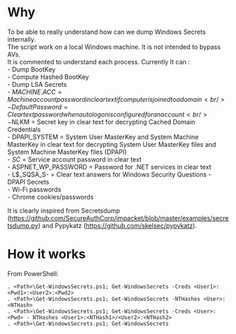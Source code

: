 # Why

To be able to really understand how can we dump Windows Secrets internally.<br/>
The script work on a local Windows machine. It is not intended to bypass AVs.<br/>
It is commented to understand each process. Currently It can :<br/>
	- Dump BootKey<br/>
	- Compute Hashed BootKey<br/>
	- Dump LSA Secrets<br/>
		- $MACHINE.ACC = Machine account password in clear text if computer is joined to a domain<br/>
		- DefaultPassword = Clear text password when autologon is configured for an account<br/>
		- NL$KM = Secret key in clear text for decrypting Cached Domain Credentials<br/>
		- DPAPI_SYSTEM = System User MasterKey and System Machine MasterKey in clear text for decrypting System User MasterKey files and System Machine MasterKey files (DPAPI)<br/>
		- _SC_<ServiceName> = Service account password in clear text<br/>
		- ASPNET_WP_PASSWORD = Password for .NET services in clear text<br/>
		- L$_SQSA_S-<SID> = Clear text answers for Windows Security Questions
	- DPAPI Secrets<br/>
		- Wi-Fi passwords<br/>
		- Chrome cookies/passwords<br/>

It is clearly inspired from Secretsdump (<https://github.com/SecureAuthCorp/impacket/blob/master/examples/secretsdump.py>) and Pypykatz (<https://github.com/skelsec/pypykatz>).

# How it works

From PowerShell:

```
. <Path>\Get-WindowsSecrets.ps1; Get-WindowsSecrets -Creds <User1>:<Pwd1>:<User2>:<Pwd2>
. <Path>\Get-WindowsSecrets.ps1; Get-WindowsSecrets -NTHashes <User>:<NTHash>
. <Path>\Get-WindowsSecrets.ps1; Get-WindowsSecrets -Creds <User>:<Pwd> - NTHashes <User1>:<NTHash1>/<User2>:<NTHash2>
. <Path>\Get-WindowsSecrets.ps1; Get-WindowsSecrets
```
